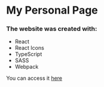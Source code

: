 # My Personal Page

### The website was created with:

- React
- React Icons
- TypeScript
- SASS
- Webpack

You can access it [here](https://bira37.github.io)